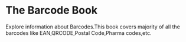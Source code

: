 # The Barcode Book

Explore information about Barcodes.This book covers majority of all the barcodes like EAN,QRCODE,Postal Code,Pharma codes,etc.  
